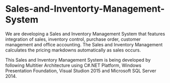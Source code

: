 # Sales-and-Inventorty-Management-System

We are developing a Sales and Inventory Management System that features 
integration of sales, inventory control, purchase order, customer management and 
office accounting. The Sales and Inventory Management calculates the pricing markdowns
automatically as sales occurs.

This Sales and Inventory Management System is being developed by following Multitier Architecture
using C#.NET Platform, Windows Presentation Foundation,
Visual Studion 2015 and Microsoft SQL Server 2014.

